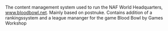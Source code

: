 The content management system used to run the NAF World Headquarters, www.bloodbowl.net. Mainly based on postnuke. Contains addition of a rankingssystem and a league mananger for the game Blood Bowl by Games Workshop